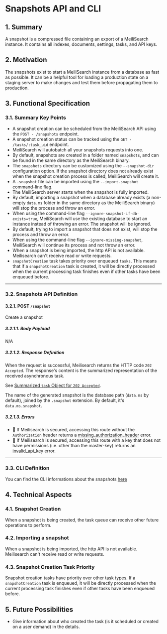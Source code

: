 # Snapshots API and CLI

## 1. Summary

A snapshot is a compressed file containing an export of a MeiliSearch instance. It contains all indexes, documents, settings, tasks, and API keys.

## 2. Motivation

The snapshots exist to start a MeiliSearch instance from a database as fast as possible. It can be a helpful tool for loading a production state on a staging server to make changes and test them before propagating them to production.

## 3. Functional Specification

### 3.1. Summary Key Points

- A snapshot creation can be scheduled from the MeiliSearch API using the `POST - /snapshots` endpoint.
- A snapshot creation status can be tracked using the `GET - /tasks/:task_uid` endpoint.
- MeiliSearch will autobatch all your snapshots requests into one.
- By default, snapshots are created in a folder named `snapshots`, and can be found in the same directory as the MeiliSearch binary.
- The `snapshots` directory can be customized using the `--snapshot-dir` configuration option. If the snapshot directory does not already exist when the snapshot creation process is called, MeiliSearch will create it.
- A `.snapshot` file can be imported using the `--import-snapshot` command-line flag.
- The MeiliSearch server starts when the snapshot is fully imported.
- By default, importing a snapshot when a database already exists (a non-empty `data.ms` folder in the same directory as the MeiliSearch binary) will stop the process and throw an error.
- When using the command-line flag `--ignore-snapshot-if-db-exists=true`, MeiliSearch will use the existing database to start an instance instead of throwing an error. The snapshot will be ignored.
- By default, trying to import a snapshot that does not exist, will stop the process and throw an error.
- When using the command-line flag `--ignore-missing-snapshot`, MeiliSearch will continue its process and not throw an error.
- When a snapshot is being imported, the http API is not available. Meilisearch can't receive read or write requests.
- `snapshotCreation` task takes priority over enqueued `tasks`. This means that if a `snapshotCreation` task is created, it will be directly processed when the current processing task finishes even if other tasks have been enqueued before.

---

### 3.2. Snapshots API Definition

#### 3.2.1. POST `/snapshot`

Create a snapshot

##### 3.2.1.1. Body Payload
N/A

##### 3.2.1.2. Response Definition

When the request is successful, Meilisearch returns the HTTP code `202 Accepted`. The response's content is the summarized representation of the received asynchronous task.

See [Summarized `task` Object for `202 Accepted`](0060-tasks-api.md#summarized-task-object-for-202-accepted).

The name of the generated snapshot is the database path (`data.ms` by default), joined by the `.snapshot` extension. By default, it's `data.ms.snapshot`.

##### 3.2.1.3. Errors

- 🔴 If Meilisearch is secured, accessing this route without the `Authorization` header returns a [missing_authorization_header](0061-error-format-and-definitions.md#missing_authorization_header) error.
- 🔴 If Meilisearch is secured, accessing this route with a key that does not have permissions (i.e. other than the master-key) returns an [invalid_api_key](0061-error-format-and-definitions.md#invalid_api_key) error.

---

### 3.3. CLI Definition

You can find the CLI informations about the snapshots [here](text/0119-instance-options.md)

## 4. Technical Aspects

### 4.1. Snapshot Creation

When a snapshot is being created, the task queue can receive other future operations to perform.

### 4.2. Importing a snapshot

When a snapshot is being imported, the http API is not available. Meilisearch can't receive read or write requests.

### 4.3. Snapshot Creation Task Priority

Snapshot creation tasks have priority over other task types. If a `snapshotCreation` task is enqueued, it will be directly processed when the current processing task finishes even if other tasks have been enqueued before.

## 5. Future Possibilities

- Give information about who created the task (is it scheduled or created on a user demand) in the details.
